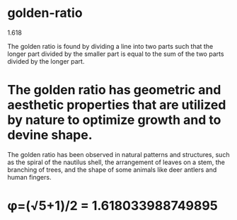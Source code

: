 # golden-ratio
1.618

The golden ratio is found by dividing a line into two parts such that the longer part divided by the smaller part is equal to the sum of the two parts divided by the longer part.
# The golden ratio has geometric and aesthetic properties that are utilized by nature to optimize growth and to devine shape.

The golden ratio has been observed in natural patterns and structures, such as the spiral of the nautilus shell, the arrangement of leaves on a stem, the branching of trees, and the shape of some animals like deer antlers and human fingers.

# φ=(√5+1)/2 = 1.618033988749895
